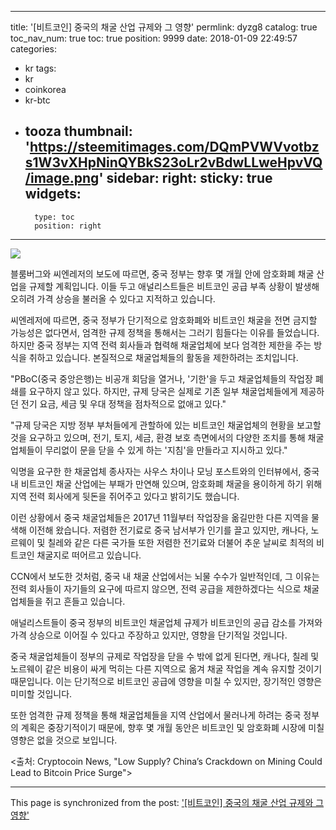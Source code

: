 
---
title: '[비트코인]  중국의 채굴 산업 규제와 그 영향'
permlink: dyzg8
catalog: true
toc_nav_num: true
toc: true
position: 9999
date: 2018-01-09 22:49:57
categories:
- kr
tags:
- kr
- coinkorea
- kr-btc
- tooza
thumbnail: 'https://steemitimages.com/DQmPVWVvotbzs1W3vXHpNinQYBkS23oLr2vBdwLLweHpvVQ/image.png'
sidebar:
    right:
        sticky: true
widgets:
    -
        type: toc
        position: right
---


![](https://steemitimages.com/DQmPVWVvotbzs1W3vXHpNinQYBkS23oLr2vBdwLLweHpvVQ/image.png)

블룸버그와 씨엔레저의 보도에 따르면, 중국 정부는 향후 몇 개월 안에 암호화폐 채굴 산업을 규제할 계획입니다.  이들 두고 애널리스트들은 비트코인 공급 부족 상황이 발생해 오히려 가격 상승을 불러올 수 있다고 지적하고 있습니다.

씨엔레저에 따르면, 중국 정부가 단기적으로 암호화폐와 비트코인 채굴을 전면 금지할 가능성은 없다면서, 엄격한 규제 정책을 통해서는 그러기 힘들다는 이유를 들었습니다.  하지만 중국 정부는 지역 전력 회사들과 협력해 채굴업체에 보다 엄격한 제한을 주는 방식을 취하고 있습니다.  본질적으로 채굴업체들의 활동을 제한하려는 조치입니다. 

"PBoC(중국 중앙은행)는 비공개 회담을 열거나, '기한'을 두고 채굴업체들의 작업장 폐쇄를 요구하지 않고 있다.  하지만, 규제 당국은 실제로 기존 일부 채굴업체들에게 제공하던 전기 요금, 세금 및 우대 정책을 점차적으로 없애고 있다."

"규제 당국은 지방 정부 부처들에게 관할하에 있는 비트코인 채굴업체의 현황을 보고할 것을 요구하고 있으며, 전기, 토지, 세금, 환경 보호 측면에서의 다양한 조치를 통해 채굴업체들이 무리없이 문을 닫을 수 있게 하는 '지침'을 만들라고 지시하고 있다." 

익명을 요구한 한 채굴업체 종사자는 사우스 차이나 모닝 포스트와의 인터뷰에서, 중국 내 비트코인 채굴 산업에는 부패가 만연해 있으며, 암호화폐 채굴을 용이하게 하기 위해 지역 전력 회사에게 뒷돈을 쥐어주고 있다고 밝히기도 했습니다. 

이런 상황에서 중국 채굴업체들은 2017년 11월부터 작업장을 옮길만한 다른 지역을 물색해 이전해 왔습니다.  저렴한 전기료로  중국 남서부가 인기를 끌고 있지만,  캐나다, 노르웨이 및 칠레와 같은 다른 국가들 또한 저렴한 전기료와 더불어 추운 날씨로 최적의 비트코인 채굴지로 떠어르고 있습니다. 

CCN에서 보도한 것처럼, 중국 내 채굴 산업에서는 뇌물 수수가 일반적인데, 그 이유는  전력 회사들이 자기들의 요구에 따르지 않으면, 전력 공급을 제한하겠다는 식으로 채굴업체들을 쥐고 흔들고 있습니다. 

애널리스트들이 중국 정부의 비트코인 채굴업체 규제가 비트코인의 공급 감소를 가져와 가격 상승으로 이어질 수 있다고 주장하고 있지만, 영향을 단기적일 것입니다. 

중국 채굴업체들이 정부의 규제로 작업장을 닫을 수 밖에 없게 된다면, 캐나다, 칠레 및 노르웨이 같은 비용이 싸게 먹히는 다른 지역으로 옮겨 채굴 작업을 계속 유지할 것이기 때문입니다.  이는 단기적으로 비트코인 공급에 영향을 미칠 수 있지만, 장기적인 영향은 미미할 것입니다.

또한 엄격한 규제 정책을 통해 채굴업체들을 지역 산업에서 물러나게 하려는 중국 정부의 계획은 중장기적이기 때문에, 향후 몇 개월 동안은 비트코인 및 암호화폐 시장에 미칠 영향은 없을 것으로 보입니다. 

<출처: Cryptocoin News, "Low Supply? China’s Crackdown on Mining Could Lead to Bitcoin Price Surge">

- - -

This page is synchronized from the post: ['[비트코인]  중국의 채굴 산업 규제와 그 영향'](https://steemit.com/@pius.pius/dyzg8)
